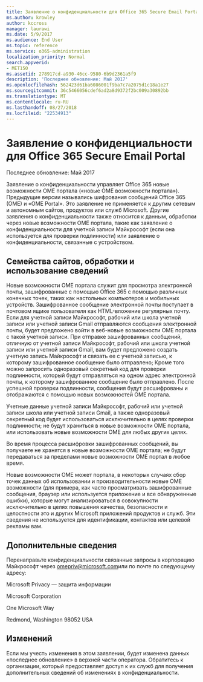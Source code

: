 ```yaml
---
title: Заявление о конфиденциальности для Office 365 Secure Email Portal
ms.author: krowley
author: kccross
manager: laurawi
ms.date: 5/9/2017
ms.audience: End User
ms.topic: reference
ms.service: o365-administration
localization_priority: Normal
search.appverid:
- MET150
ms.assetid: 278917cd-a930-46cc-9580-6b9d2361a5f9
description: 'Последнее обновление: Май 2017'
ms.openlocfilehash: 562423d61ba6086001f9ba7c7a2075d1c18a1e27
ms.sourcegitcommit: 36c5466056cdef6ad2a8d9372f2bc009a30892bb
ms.translationtype: MT
ms.contentlocale: ru-RU
ms.lasthandoff: 08/27/2018
ms.locfileid: "22534913"
---
```

# <a name="privacy-statement-for-office-365-secure-email-portal"></a>Заявление о конфиденциальности для Office 365 Secure Email Portal

Последнее обновление: Май 2017
  
Заявление о конфиденциальности управляет Office 365 новые возможности OME портала («новые OME возможности портала»). Предыдущие версии назывались шифрования сообщений Office 365 (OME) и «OME Portal». Это заявление не применяется к другим сетевым и автономным сайтов, продуктов или служб Microsoft. Другие заявления о конфиденциальности также относится к данным, обработки через новые возможности OME портала, такие как заявление о конфиденциальности для учетной записи Майкрософт (если она используется для проверки подлинности) или заявление о конфиденциальности, связанные с устройством.
  
## <a name="collection-processing-and-use-of-your-information"></a>Семейства сайтов, обработки и использование сведений

Новые возможности OME портала служит для просмотра электронной почты, зашифрованные с помощью Office 365 с помощью различных конечных точек, таких как настольных компьютеров и мобильных устройств. Зашифрованное сообщение электронной почты поступает в почтовом ящике пользователя как HTML-вложение регулярных почту. Если для учетной записи Майкрософт, рабочий или школа учетной записи или учетной записи Gmail отправляются сообщения электронной почты, будет предложено войти в веб-новые возможности OME портала с такой учетной записи. При отправке зашифрованных сообщений, отличную от учетной записи Майкрософт, рабочий или школа учетной записи или учетной записи Gmail, вам будет предложено создать учетную запись Майкрософт и связать ее с учетной записью, к которому зашифрованное сообщение было отправлено; Кроме того можно запросить одноразовый секретный код для проверки подлинности, который будут отправляться на одном адрес электронной почты, к которому зашифрованное сообщение было отправлено. После успешной проверки подлинности, сообщения будут расшифрованы и отображаются с помощью новых возможностей OME портала.
  
Учетные данные учетной записи Майкрософт, рабочий или учетной записи школа или учетной записи Gmail, а также одноразовый секретный код будет использоваться исключительно в целях проверки подлинности; не будут храниться в новые возможности OME портала, или использовать новые возможности OME для любых других целях.
  
Во время процесса расшифровки зашифрованных сообщений, вы получаете не хранятся в новые возможности OME портала; не будут передаваться за пределами новые возможности OME портал в любое время.
  
Новые возможности OME может портала, в некоторых случаях сбор точек данных об использовании и производительности новые OME возможности (для примера, как часто просматривать зашифрованные сообщения, браузер или используется приложение и все обнаруженные ошибки), которые могут анализироваться в совокупности исключительно в целях повышения качества, безопасности и целостности это и других Microsoft приложений продуктов и служб. Эти сведения не используется для идентификации, контактов или целевой рекламы вам.
  
## <a name="for-more-information"></a>Дополнительные сведения

Перенаправьте конфиденциальности связанные запросы в корпорацию Майкрософт через [omepriv@microsoft.com](mailto:omepriv@microsoft.com)или по почте по следующему адресу:
  
Microsoft Privacy — защита информации
  
Microsoft Corporation
  
One Microsoft Way
  
Redmond, Washington 98052 USA
  
## <a name="changes"></a>Изменений

Если мы учесть изменения в этом заявлении, будет изменена данных «последнее обновление» в верхней части оператора. Обратитесь к организации, который предоставляет доступ к их служб для получения дополнительных сведений об изменениях в конфиденциальности.
  


